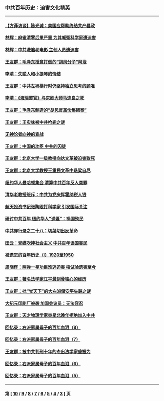 ### 中共百年历史：迫害文化精英
---
#### [【方菲访谈】陈光诚：美国应帮助终结共产暴政](../../pages/nf1176111/n13759521.md?07200430) 
#### [林辉：麻雀清零后果严重 为其喊冤科学家遭迫害](../../pages/nf1176111/n13746900.md?07200430) 
#### [林辉：中共洗脑老电影 主创人员遭迫害](../../pages/nf1176111/n13699437.md?07200430) 
#### [王友群：毛泽东授意打倒的“胡风分子”阿垅](../../pages/nf1176111/n13592541.md?07200430) 
#### [李清：失聪人和小提琴的情结](../../pages/nf1176111/n13459280.md?07200430) 
#### [王友群：中共左祸横行时仍坚持独立思考的顾准](../../pages/nf1176111/n13444722.md?07200430) 
#### [李清：《海瑞罢官》与京剧大师马连良之死](../../pages/nf1176111/n13412316.md?07200430) 
#### [王友群：毛泽东制造的“胡风反革命集团案”](../../pages/nf1176111/n13324909.md?07200430) 
#### [王友群：王实味被中共枪毙之谜](../../pages/nf1176111/n13307502.md?07200430) 
#### [无神论者向神的宣战](../../pages/nf1176111/n13281535.md?07200430) 
#### [王友群：中国的功臣 中共的囚徒](../../pages/nf1176111/n13291790.md?07200430) 
#### [王友群：北京大学一级教授向达文革被迫害致死](../../pages/nf1176111/n13150966.md?07200430) 
#### [王友群：北京大学教授王重民文革中悬梁自尽](../../pages/nf1176111/n13084645.md?07200430) 
#### [纽约华人曼哈顿集会 清算中共百年反人类罪](../../pages/nf1176111/n13084157.md?07200430) 
#### [清华老教授怒斥：中共为党庆挥霍纳税人钱](../../pages/nf1176111/n13071430.md?07200430) 
#### [航天投资书记张陶殴打科学家 引发国际关注](../../pages/nf1176111/n13069132.md?07200430) 
#### [研讨中共百年 纽约华人“送匾”：祸国殃民](../../pages/nf1176111/n13057367.md?07200430) 
#### [中共罪行录之二十八：切菜切出反革命](../../pages/nf1176111/n13030600.md?07200430) 
#### [田云：党媒吹捧社会主义 中共百年误国害民](../../pages/nf1176111/n13006682.md?07200430) 
#### [被遗忘的百年历史（I）1920至1950](../../pages/nf1176111/n12986411.md?07200430) 
#### [周晓辉：两弹一星功臣难逃迫害 核试验遗害至今](../../pages/nf1176111/n12974997.md?07200430) 
#### [王友群：著名法学家江平最刻骨铭心的经历](../../pages/nf1176111/n12970787.md?07200430) 
#### [王友群：批“党天下”的大右派储安平失踪之谜](../../pages/nf1176111/n12954229.md?07200430) 
#### [大纪元印刷厂被袭 加国会议员：无法容忍](../../pages/nf1176111/n12883028.md?07200430) 
#### [王友群：天才物理学家束星北晚年拒绝加入中共](../../pages/nf1176111/n12792913.md?07200430) 
#### [回忆录：右派家属母子的百年血泪（8）](../../pages/nf1176111/n12706196.md?07200430) 
#### [回忆录：右派家属母子的百年血泪（7）](../../pages/nf1176111/n12706191.md?07200430) 
#### [王友群：被中共判刑十年的杰出法学家盛振为](../../pages/nf1176111/n12706141.md?07200430) 
#### [回忆录：右派家属母子的百年血泪（6）](../../pages/nf1176111/n12698863.md?07200430) 
#### [回忆录：右派家属母子的百年血泪（5）](../../pages/nf1176111/n12692515.md?07200430) 

---
#### 第 [ [10](./10.md?07200430) / [9](./9.md?07200430) / [8](./8.md?07200430) / [7](./7.md?07200430) / [6](./6.md?07200430) / [5](./5.md?07200430) / [4](./4.md?07200430) / [3](./3.md?07200430) ] 页

